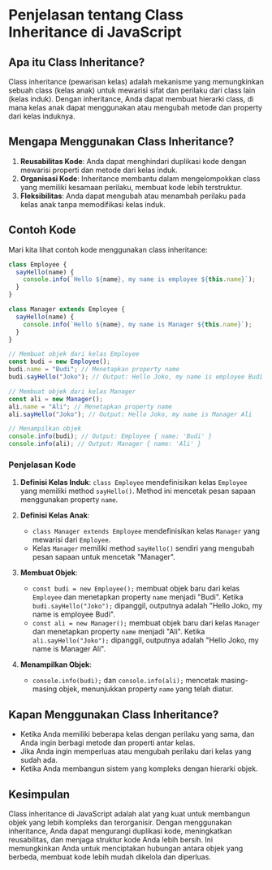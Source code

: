 # Penjelasan tentang Class Inheritance di JavaScript

## Apa itu Class Inheritance?

Class inheritance (pewarisan kelas) adalah mekanisme yang memungkinkan sebuah class (kelas anak) untuk mewarisi sifat dan perilaku dari class lain (kelas induk). Dengan inheritance, Anda dapat membuat hierarki class, di mana kelas anak dapat menggunakan atau mengubah metode dan property dari kelas induknya.

## Mengapa Menggunakan Class Inheritance?

1. **Reusabilitas Kode**: Anda dapat menghindari duplikasi kode dengan mewarisi properti dan metode dari kelas induk.
2. **Organisasi Kode**: Inheritance membantu dalam mengelompokkan class yang memiliki kesamaan perilaku, membuat kode lebih terstruktur.
3. **Fleksibilitas**: Anda dapat mengubah atau menambah perilaku pada kelas anak tanpa memodifikasi kelas induk.

## Contoh Kode

Mari kita lihat contoh kode menggunakan class inheritance:

```javascript
class Employee {
  sayHello(name) {
    console.info(`Hello ${name}, my name is employee ${this.name}`);
  }
}

class Manager extends Employee {
  sayHello(name) {
    console.info(`Hello ${name}, my name is Manager ${this.name}`);
  }
}

// Membuat objek dari kelas Employee
const budi = new Employee();
budi.name = "Budi"; // Menetapkan property name
budi.sayHello("Joko"); // Output: Hello Joko, my name is employee Budi

// Membuat objek dari kelas Manager
const ali = new Manager();
ali.name = "Ali"; // Menetapkan property name
ali.sayHello("Joko"); // Output: Hello Joko, my name is Manager Ali

// Menampilkan objek
console.info(budi); // Output: Employee { name: 'Budi' }
console.info(ali); // Output: Manager { name: 'Ali' }
```

### Penjelasan Kode

1. **Definisi Kelas Induk**: `class Employee` mendefinisikan kelas `Employee` yang memiliki method `sayHello()`. Method ini mencetak pesan sapaan menggunakan property `name`.

2. **Definisi Kelas Anak**:

   - `class Manager extends Employee` mendefinisikan kelas `Manager` yang mewarisi dari `Employee`.
   - Kelas `Manager` memiliki method `sayHello()` sendiri yang mengubah pesan sapaan untuk mencetak "Manager".

3. **Membuat Objek**:

   - `const budi = new Employee();` membuat objek baru dari kelas `Employee` dan menetapkan property `name` menjadi "Budi". Ketika `budi.sayHello("Joko");` dipanggil, outputnya adalah "Hello Joko, my name is employee Budi".
   - `const ali = new Manager();` membuat objek baru dari kelas `Manager` dan menetapkan property `name` menjadi "Ali". Ketika `ali.sayHello("Joko");` dipanggil, outputnya adalah "Hello Joko, my name is Manager Ali".

4. **Menampilkan Objek**:
   - `console.info(budi);` dan `console.info(ali);` mencetak masing-masing objek, menunjukkan property `name` yang telah diatur.

## Kapan Menggunakan Class Inheritance?

- Ketika Anda memiliki beberapa kelas dengan perilaku yang sama, dan Anda ingin berbagi metode dan properti antar kelas.
- Jika Anda ingin memperluas atau mengubah perilaku dari kelas yang sudah ada.
- Ketika Anda membangun sistem yang kompleks dengan hierarki objek.

## Kesimpulan

Class inheritance di JavaScript adalah alat yang kuat untuk membangun objek yang lebih kompleks dan terorganisir. Dengan menggunakan inheritance, Anda dapat mengurangi duplikasi kode, meningkatkan reusabilitas, dan menjaga struktur kode Anda lebih bersih. Ini memungkinkan Anda untuk menciptakan hubungan antara objek yang berbeda, membuat kode lebih mudah dikelola dan diperluas.
